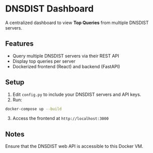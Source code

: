 # DNSDIST Dashboard

A centralized dashboard to view **Top Queries** from multiple DNSDIST servers.

## Features

- Query multiple DNSDIST servers via their REST API
- Display top queries per server
- Dockerized frontend (React) and backend (FastAPI)

## Setup

1. Edit `config.py` to include your DNSDIST servers and API keys.
2. Run:

```bash
docker-compose up --build
```

3. Access the frontend at `http://localhost:3000`

## Notes

Ensure that the DNSDIST web API is accessible to this Docker VM.
